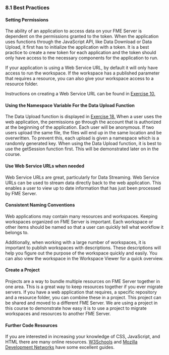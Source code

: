 ### 8.1 Best Practices


#### Setting Permissions

The ability of an application to access data on your FME Server is dependent on the permissions granted to the token. When the application uses
functions through the JavaScript API, like Data Download or Data Upload, it first has to initialize the application with a token. It is a best practice to create a new token
for each application and the token should only have access to the necessary components for the application to run.  

If your application is using a Web Service URL, by default it will only have access to run the workspace. If the workspace has a published parameter that requires a resource, you can also give your workspace access to a resource folder.

 Instructions on creating a Web Service URL can be found in [Exercise 10.](https://s3.amazonaws.com/gitbook/Server-REST-API-2019/FMESERVER_RESTAPI5WebServices/5.2.Exercise.html)




#### Using the Namespace Variable For the Data Upload Function

The Data Upload function is displayed in [Exercise 18.](https://s3.amazonaws.com/gitbook/Server-REST-API-2019/FMESERVER_RESTAPI9CustomApplications/9.4.ExerciseMap.html) When a user uses
the web application, the permissions go through the account that is
authorized at the beginning of the application. Each user will be
anonymous. If two users upload the same file, the files will end up
in the same location and be overwritten. To prevent this, each upload is
given a namespace which is a randomly generated key. When using the Data Upload function, it is best to use the getSession function first. This will be demonstrated later on in the course.

#### Use Web Service URLs when needed

Web Service URLs are great, particularly for Data Streaming. Web Service URLs can be used to stream data directly back to the web application. This enables a user to view up to date information that has just been processed by FME Server.

#### Consistent Naming Conventions

Web applications may contain many resources and workspaces. Keeping workspaces organized on FME Server is important. Each workspace or other items should be named so that a user can quickly tell what workflow it belongs to.

Additionally, when working with a large number of workspaces, it is important to publish workspaces with descriptions. These descriptions will help you figure out the purpose of the workspace quickly and easily. You can also view the workspace in the Workspace Viewer for a quick overview.

#### Create a Project

Projects are a way to bundle multiple resources on FME Server together
in one area. This is a great way to keep resources together if you ever
migrate servers. If you have a web application that requires, a specific repository and a resource folder, you can combine these in a project. This project can be shared and moved to a different FME Server. We are using a project in this course to demonstrate how easy it is to use a project to migrate workspaces and resources to another FME Server.

#### Further Code Resources

If you are interested in increasing your knowledge of CSS, JavaScript, and HTML there are many online resources. [W3Schools](https://www.w3schools.com/) and [Mozilla Development Networks](https://developer.mozilla.org/en-US/docs/Learn) have some excellent guides.
